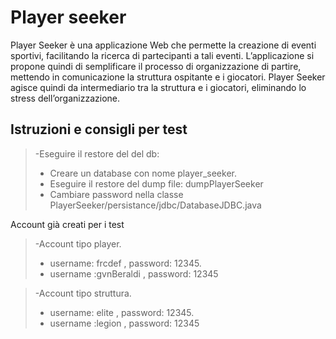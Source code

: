 # Player seeker
Player Seeker è una applicazione Web che permette la creazione di eventi sportivi, facilitando la ricerca di partecipanti a tali eventi. L’applicazione si propone quindi di semplificare il processo di organizzazione di partire, mettendo in comunicazione la struttura ospitante e i giocatori.
Player Seeker agisce quindi da intermediario tra la struttura e i giocatori, eliminando lo stress dell’organizzazione.

## Istruzioni e consigli per test
>-Eseguire il restore del del db:
 >- Creare un database con nome player_seeker.
 >- Eseguire il restore del dump file: dumpPlayerSeeker
 >- Cambiare password nella classe PlayerSeeker/persistance/jdbc/DatabaseJDBC.java



Account già creati per i test



>-Account tipo player.
 >- username: frcdef , password: 12345.
 >- username :gvnBeraldi , password: 12345


>-Account tipo struttura.
 >- username: elite , password: 12345.
 >- username :legion , password: 12345

